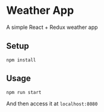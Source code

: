# Weather App
A simple React + Redux weather app

Setup
-----
```
npm install
```

Usage
-----
```
npm run start
```
And then access it at `localhost:8080`

